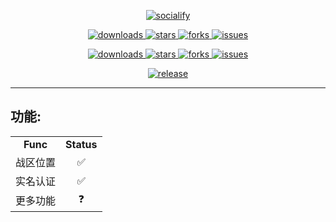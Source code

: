 <p align="center">
    <a href="https://github.com/HdShare/HookWzry">
        <img src="https://socialify.git.ci/HdShare/HookWzry/image?description=1&font=Rokkitt&language=1&name=1&owner=1&theme=Auto" alt="socialify"/>
    </a>
</p>

<p align="center">
    <a href="https://github.com/HdShare/HookWzry/releases">
        <img src="https://img.shields.io/github/downloads/HdShare/HookWzry/total?style=flat-square&label=GithubRepo&labelColor=1b1f23&color=eeeeee" alt="downloads">
    </a>
    <a href="https://github.com/HdShare/HookWzry/stargazers">
        <img src="https://img.shields.io/github/stars/HdShare/HookWzry?style=flat-square&label=Stars&labelColor=1b1f23&color=dfb317" alt="stars">
    </a>
    <a href="https://github.com/HdShare/HookWzry/network/members">
        <img src="https://img.shields.io/github/forks/HdShare/HookWzry?style=flat-square&label=Forks&labelColor=1b1f23&color=97ca00" alt="forks">
    </a>
    <a href="https://github.com/HdShare/HookWzry/issues">
        <img src="https://img.shields.io/github/issues/HdShare/HookWzry?style=flat-square&label=Issues&labelColor=1b1f23&color=007ec6" alt="issues">
    </a>
</p>

<p align="center">
    <a href="https://github.com/Xposed-Modules-Repo/me.hd.hookwzry/releases">
        <img src="https://img.shields.io/github/downloads/Xposed-Modules-Repo/me.hd.hookwzry/total?style=flat-square&label=LSPosedRepo&labelColor=f48fb1&color=eeeeee" alt="downloads">
    </a>
    <a href="https://github.com/Xposed-Modules-Repo/me.hd.hookwzry/stargazers">
        <img src="https://img.shields.io/github/stars/Xposed-Modules-Repo/me.hd.hookwzry?style=flat-square&label=Stars&labelColor=f48fb1&color=dfb317" alt="stars">
    </a>
    <a href="https://github.com/Xposed-Modules-Repo/me.hd.hookwzry/network/members">
        <img src="https://img.shields.io/github/forks/Xposed-Modules-Repo/me.hd.hookwzry?style=flat-square&label=Forks&labelColor=f48fb1&color=97ca00" alt="forks">
    </a>
    <a href="https://github.com/Xposed-Modules-Repo/me.hd.hookwzry/issues">
        <img src="https://img.shields.io/github/issues/Xposed-Modules-Repo/me.hd.hookwzry?style=flat-square&label=Issues&labelColor=f48fb1&color=007ec6" alt="issues">
    </a>
</p>

<p align="center">
    <a href="https://github.com/HdShare/HookWzry/releases/latest">
        <img src="https://img.shields.io/github/v/release/HdShare/HookWzry?style=flat-square&label=Release&labelColor=8b00c5&color=c8c8c8" alt="release">
    </a>
</p>

---

## 功能:

<table>
    <tr>
        <td align="center"><b>Func</b></td>
        <td align="center"><b>Status</b></td>
    </tr>
    <tr>
        <td align="center">战区位置</td>
        <td align="center">✅</td>
    </tr>
    <tr>
        <td align="center">实名认证</td>
        <td align="center">✅</td>
    </tr>
    <tr>
        <td align="center">更多功能</td>
        <td align="center">❓</td>
    </tr>
</table>
